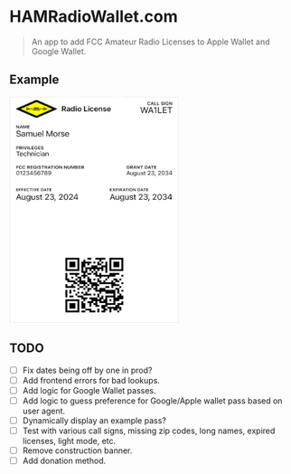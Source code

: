 # HAMRadioWallet.com

> An app to add FCC Amateur Radio Licenses to Apple Wallet and Google Wallet.

## Example

<img src="./public/apple_pass.jpg" width="300" height="400" alt="Example Apple Wallet Pass"/>

## TODO

- [ ] Fix dates being off by one in prod?
- [ ] Add frontend errors for bad lookups.
- [ ] Add logic for Google Wallet passes.
- [ ] Add logic to guess preference for Google/Apple wallet pass based on user agent.
- [ ] Dynamically display an example pass?
- [ ] Test with various call signs, missing zip codes, long names, expired licenses, light mode, etc.
- [ ] Remove construction banner.
- [ ] Add donation method.
